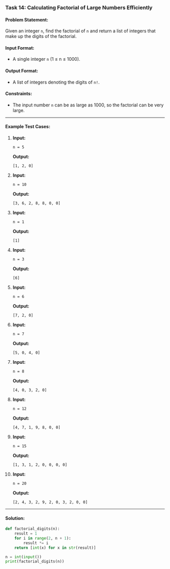 ### Task 14: Calculating Factorial of Large Numbers Efficiently

#### Problem Statement:
Given an integer `n`, find the factorial of `n` and return a list of integers that make up the digits of the factorial.

#### Input Format:
- A single integer `n` (1 ≤ n ≤ 1000).

#### Output Format:
- A list of integers denoting the digits of `n!`.

#### Constraints:
- The input number `n` can be as large as 1000, so the factorial can be very large.

---

#### Example Test Cases:

1. **Input:**  
   ```  
   n = 5  
   ```  
   **Output:**  
   ```  
   [1, 2, 0]  
   ```  

2. **Input:**  
   ```  
   n = 10  
   ```  
   **Output:**  
   ```  
   [3, 6, 2, 8, 8, 0, 0]  
   ```  

3. **Input:**  
   ```  
   n = 1  
   ```  
   **Output:**  
   ```  
   [1]  
   ```  

4. **Input:**  
   ```  
   n = 3  
   ```  
   **Output:**  
   ```  
   [6]  
   ```  

5. **Input:**  
   ```  
   n = 6  
   ```  
   **Output:**  
   ```  
   [7, 2, 0]  
   ```  

6. **Input:**  
   ```  
   n = 7  
   ```  
   **Output:**  
   ```  
   [5, 0, 4, 0]  
   ```  

7. **Input:**  
   ```  
   n = 8  
   ```  
   **Output:**  
   ```  
   [4, 0, 3, 2, 0]  
   ```  

8. **Input:**  
   ```  
   n = 12  
   ```  
   **Output:**  
   ```  
   [4, 7, 1, 9, 8, 0, 0]  
   ```  

9. **Input:**  
   ```  
   n = 15  
   ```  
   **Output:**  
   ```  
   [1, 3, 1, 2, 0, 0, 0, 0]  
   ```  

10. **Input:**  
    ```  
    n = 20  
    ```  
    **Output:**  
    ```  
    [2, 4, 3, 2, 9, 2, 0, 3, 2, 0, 0]  
    ```  

---

#### Solution:

```python
def factorial_digits(n):
    result = 1
    for i in range(2, n + 1):
        result *= i
    return [int(x) for x in str(result)]

n = int(input())
print(factorial_digits(n))
```
